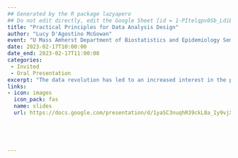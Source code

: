 ```yaml
---
## Generated by the R package lazyapero
## Do not edit directly, edit the Google Sheet [id = 1-PItelqpv0Sb_LdiEDqb8O3D_Roii5nVTL07IRVbRtA]
title: "Practical Principles for Data Analysis Design"
author: "Lucy D'Agostino McGowan"
event: "U Mass Amherst Department of Biostatistics and Epidemiology Seminar Spring 2023"
date: 2023-02-17T10:00:00
date_end: 2023-02-17T11:00:00
categories:
 - Invited
 - Oral Presentation
excerpt: "The data revolution has led to an increased interest in the practice of data analysis. While much has been written about statistical thinking, a complementary form of thinking that appears in the practice of data analysis is design thinking – the problem-solving process to understand the people for whom a product is being designed. For a given problem, there can be significant or subtle differences in how a data analyst (or producer of a data analysis) constructs, creates, or designs a data analysis, including differences in the choice of methods, tooling, and workflow. These choices can affect the data analysis products themselves and the experience of the consumer of the data analysis. Therefore, the role of a producer can be thought of as designing the data analysis with a set of design principles. This talk will introduce six design principles for data analysis and describe how they can be mapped to data analyses in a quantitative and informative manner. We also provide empirical evidence of variation of these principles within and between producers of data analyses. This will hopefully provide guidance for future work in characterizing the data analytic process."
links:
- icon: images
  icon_pack: fas
  name: slides
  url: https://docs.google.com/presentation/d/1yaSC3nuqhR39ckL8a_Iy9vjXOqnJtIDWdhyU06iyz_4/





---
```

